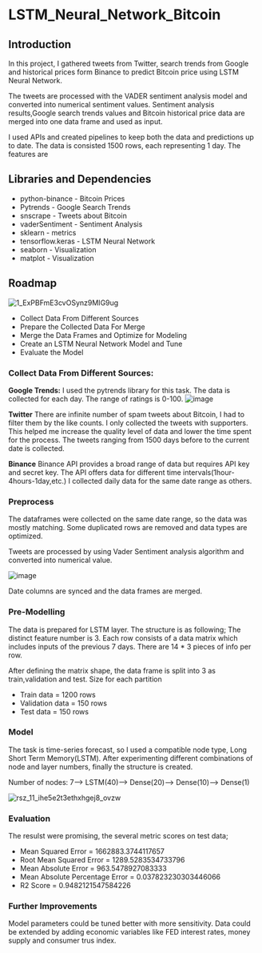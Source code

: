 # LSTM_Neural_Network_Bitcoin
## Introduction
In this project, I gathered tweets from Twitter, search trends from Google and historical prices form Binance to predict Bitcoin price using LSTM Neural Network.

The tweets are processed with the VADER sentiment analysis model and converted into numerical sentiment values. 
Sentiment analysis results,Google search trends values and Bitcoin historical price data are merged into one data frame and used as input. 

I used APIs and created pipelines to keep both the data and predictions up to date. The data is consisted 1500 rows, each representing 1 day. The features are 

## Libraries and Dependencies
- python-binance  - Bitcoin Prices 
- Pytrends -  Google Search Trends
- snscrape - Tweets about Bitcoin
- vaderSentiment -  Sentiment Analysis
- sklearn - metrics
- tensorflow.keras - LSTM Neural Network
- seaborn - Visualization
- matplot - Visualization 

## Roadmap 
![1_ExPBFmE3cvOSynz9MIG9ug](https://user-images.githubusercontent.com/105684729/192462618-66757c89-dbc2-45b1-909c-8035ddad10a0.png)

- Collect Data From Different Sources
- Prepare the Collected Data For Merge
- Merge the Data Frames and Optimize for Modeling
- Create an LSTM Neural Network Model and Tune 
- Evaluate the Model

### Collect Data From Different Sources:
**Google Trends:**
I used the pytrends library for this task. The data is collected for each day. 
The range of ratings is 0-100. 
![image](https://user-images.githubusercontent.com/105684729/192492631-238b06b0-b0ed-4b00-850b-11baffff55a0.png)


**Twitter**
There are infinite number of spam tweets about Bitcoin, I had to filter them by the like counts. I only collected the tweets with
supporters. This helped me increase the quality level of data and lower the time spent for the process.
The tweets ranging from 1500 days before to the current date is collected.

**Binance**
Binance API provides a broad range of data but requires API key and secret key. The API offers data for different time intervals(1hour-4hours-1day,etc.)
I collected daily data for the same date range as others.

### Preprocess
The dataframes were collected on the same date range, so the data was mostly matching. Some duplicated rows are removed and data types are optimized.

Tweets are processed by using Vader Sentiment analysis algorithm and converted into numerical value. 

![image](https://user-images.githubusercontent.com/105684729/192493471-35c81875-fc32-4e21-b412-8c71101b4b0a.png)

Date columns are synced and the data frames are merged. 

### Pre-Modelling

The data is prepared for LSTM layer. The structure is as following;
The distinct feature number is 3. Each row consists of a data matrix which includes inputs of the previous 7 days.
There are 14 * 3 pieces of info per row.

After defining the matrix shape, the data frame is split into 3 as train,validation and test. Size for each partition

- Train data = 1200 rows
- Validation data = 150 rows
- Test data = 150 rows

### Model
The task is time-series forecast, so I used a compatible node type, Long Short Term Memory(LSTM). After experimenting different
combinations of node and layer numbers, finally the structure is created.
 
 Number of nodes: 7--> LSTM(40)--> Dense(20)--> Dense(10)--> Dense(1) 

![rsz_11_ihe5e2t3ethxhgej8_ovzw](https://user-images.githubusercontent.com/105684729/192506217-516ad8b4-1d68-4452-bbee-0903620f6d92.png)

### Evaluation 

The resulst were promising, the several metric scores on test data; 

- Mean Squared Error = 1662883.3744117657
- Root Mean Squared Error = 1289.5283534733796
- Mean Absolute Error = 963.5478927083333
- Mean Absolute Percentage Error = 0.037823230303446066
- R2 Score = 0.9482121547584226

### Further Improvements

Model parameters could be tuned better with more sensitivity.
Data could be extended by adding economic variables like FED interest rates, money supply and consumer trus index. 

























